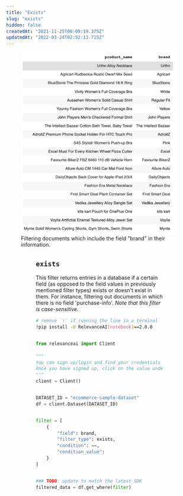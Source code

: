 ```yaml
---
title: "Exists"
slug: "exists"
hidden: false
createdAt: "2021-11-25T06:09:19.375Z"
updatedAt: "2022-03-24T02:52:13.715Z"
---
```

<figure>
<img src="https://github.com/RelevanceAI/RelevanceAI-readme-docs/blob/v2.0.0/docs_template/GENERAL_FEATURES/_assets/exists.png?raw=true" width="500" alt="exist.png" />
<figcaption>Filtering documents which include the field "brand" in their information.</figcaption>
<figure>

## `exists`
This filter returns entries in a database if a certain field (as opposed to the field values in previously mentioned filter types) exists or doesn't exist in them. For instance, filtering out documents in which there is no field 'purchase-info'. *Note that this filter is case-sensitive.*

```bash Bash
# remove `!` if running the line in a terminal
!pip install -U RelevanceAI[notebook]==2.0.0
```
```bash
```

```python Python (SDK)
from relevanceai import Client

"""
You can sign up/login and find your credentials here: https://cloud.relevance.ai/sdk/api
Once you have signed up, click on the value under `Activation token` and paste it here
"""
client = Client()
```
```python
```

```python Python (SDK)
DATASET_ID = "ecommerce-sample-dataset"
df = client.Dataset(DATASET_ID)
```
```python
```

```python Python (SDK)
filter = [
    {
        "field": brand,
        "filter_type": exists,
        "condition": ==,
        "condition_value":
    }
]
```
```python
```

```python Python (SDK)
### TODO: update to match the latest SDK
filtered_data = df.get_where(filter)
```
```python
```